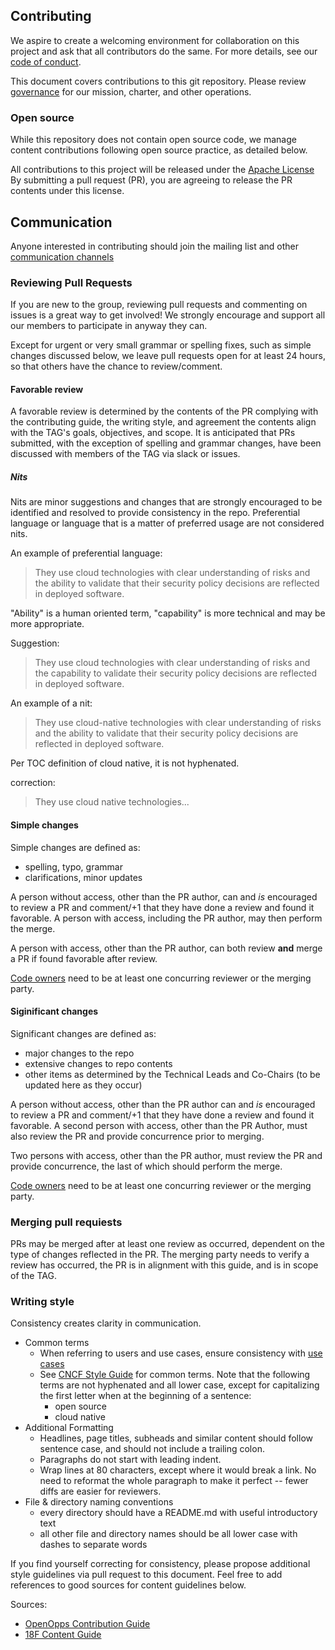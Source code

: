 ## Contributing

We aspire to create a welcoming environment for collaboration on this project
and ask that all contributors do the same. For more details, see our [code of
conduct](CODE-OF-CONDUCT.md).

This document covers contributions to this git repository. Please review
[governance](governance) for our mission, charter, and other operations.

### Open source

While this repository does not contain open source code, we manage content
contributions following open source practice, as detailed below.

All contributions to this project will be released under the [Apache
License](LICENSE) By submitting a pull request (PR), you are agreeing to release
the PR contents under this license.

## Communication

Anyone interested in contributing should join the mailing list and other
[communication channels](README.md#Communications)

### Reviewing Pull Requests

If you are new to the group, reviewing pull requests and commenting on issues is
a great way to get involved!  We strongly encourage and support all our members
to participate in anyway they can.

Except for urgent or very small grammar or spelling fixes, such as simple
changes discussed below, we leave pull requests open for at least 24 hours, so
that others have the chance to review/comment.

#### Favorable review

A favorable review is determined by the contents of the PR complying with the
contributing guide, the writing style, and agreement the contents align with the
TAG's goals, objectives, and scope.  It is anticipated that PRs submitted, with
the exception of spelling and grammar changes, have been discussed with members
of the TAG via slack or issues.

##### Nits

Nits are minor suggestions and changes that are strongly encouraged to be
identified and resolved to provide consistency in the repo.  Preferential
language or language that is a matter of preferred usage are not considered
nits.

An example of preferential language:
> They use cloud technologies with clear understanding of risks and the ability
> to validate that their security policy decisions are reflected in deployed
> software.

"Ability" is a human oriented term, "capability" is more technical and may be
more appropriate.

Suggestion:
> They use cloud technologies with clear understanding of risks and the
> capability to validate their security policy decisions are reflected in
> deployed software.


An example of a nit:
> They use cloud-native technologies with clear understanding of risks and the
> ability to validate that their security policy decisions are reflected in
> deployed software.

Per TOC definition of cloud native, it is not hyphenated.

correction:
> They use cloud native technologies...

#### Simple changes

Simple changes are defined as:
* spelling, typo, grammar
* clarifications, minor updates

A person without access, other than the PR author, can and _is_ encouraged to
review a PR and comment/+1 that they have done a review and found it favorable.
A person with access, including the PR author, may then perform the merge.

A person with access, other than the PR author, can both review **and** merge a
PR if found favorable after review.

[Code owners](CODEOWNERS.md) need to be at least one concurring reviewer or the
merging party.

#### Siginificant changes

Significant changes are defined as:
* major changes to the repo
* extensive changes to repo contents
* other items as determined by the Technical Leads and Co-Chairs (to be updated
  here as they occur)

A person without access, other than the PR author can and _is_ encouraged to
review a PR and comment/+1 that they have done a review and found it favorable.
A second person with access, other than the PR Author, must also review the PR
and provide concurrence prior to merging.

Two persons with access, other than the PR author, must review the PR and
provide concurrence, the last of which should perform the merge.

[Code owners](CODEOWNERS.md) need to be at least one concurring reviewer or the
merging party.

### Merging pull requiests

PRs may be merged after at least one review as occurred, dependent on the type
of changes reflected in the PR.  The merging party needs to verify a review has
occurred, the PR is in alignment with this guide, and is in scope of the TAG.

### Writing style

Consistency creates clarity in communication.

* Common terms
  * When referring to users and use cases, ensure consistency with [use
    cases](usecase-personas/)
  * See [CNCF Style Guide][cncf-style] for common terms. Note that the following
    terms are not hyphenated and all lower case, except for capitalizing the
    first letter when at the beginning of a sentence:
    * open source
    * cloud native
* Additional Formatting
  * Headlines, page titles, subheads and similar content should follow sentence
    case, and should not include a trailing colon.
  * Paragraphs do not start with leading indent.
  * Wrap lines at 80 characters, except where it would break a link. No need to
    reformat the whole paragraph to make it perfect -- fewer diffs are easier
    for reviewers.
* File & directory naming conventions
  * every directory should have a README.md with useful introductory text
  * all other file and directory names should be all lower case with dashes to
    separate words

If you find yourself correcting for consistency, please propose additional style
guidelines via pull request to this document. Feel free to add references to
good sources for content guidelines below.

Sources:
* [OpenOpps Contribution Guide][openopps-style]
* [18F Content Guide](https://content-guide.18f.gov/)

[cncf-style]: https://github.com/cncf/foundation/blob/master/style-guide.md
[openopps-style]: https://github.com/openopps/openopps-platform/blob/master/CONTRIBUTING.md
